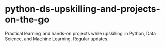 # python-ds-upskilling-and-projects-on-the-go
Practical learning and hands-on projects while upskilling in Python, Data Science, and Machine Learning. Regular updates.
